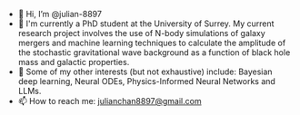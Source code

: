 - 👋 Hi, I’m @julian-8897
- 👀 I'm currently a PhD student at the University of Surrey. My current research project involves the use of N-body simulations of galaxy mergers and machine learning techniques to calculate the amplitude of the stochastic gravitational wave background as a function of black hole mass and galactic properties.
- 🌱 Some of my other interests (but not exhaustive) include: Bayesian deep learning, Neural ODEs, Physics-Informed Neural Networks and LLMs.
- 📫 How to reach me: julianchan8897@gmail.com

<!---
julian-8897/julian-8897 is a ✨ special ✨ repository because its `README.md` (this file) appears on your GitHub profile.
You can click the Preview link to take a look at your changes.
--->
